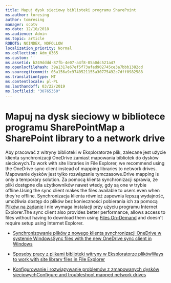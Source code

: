 ```yaml
---
title: Mapuj dysk sieciowy biblioteki programu SharePoint
ms.author: toresing
author: tomresing
manager: scotv
ms.date: 12/10/2018
ms.audience: Admin
ms.topic: article
ROBOTS: NOINDEX, NOFOLLOW
localization_priority: Normal
ms.collection: Adm_O365
ms.custom: ''
ms.assetid: b249dddd-87fb-4e07-a4f8-05a0dc521a47
ms.openlocfilehash: 39a1317e67ef5f73afad902745ce3a7bbb1382cd
ms.sourcegitcommit: 03a156a9c9740521155a30775492c7dff0982588
ms.translationtype: MT
ms.contentlocale: pl-PL
ms.lasthandoff: 03/22/2019
ms.locfileid: "30765350"
---
```

# <a name="map-a-sharepoint-library-to-a-network-drive"></a><span data-ttu-id="1ad65-102">Mapuj na dysk sieciowy w bibliotece programu SharePoint</span><span class="sxs-lookup"><span data-stu-id="1ad65-102">Map a SharePoint library to a network drive</span></span>

<span data-ttu-id="1ad65-103">Aby pracować z witryny biblioteki w Eksploratorze plik, zalecane jest użycie klienta synchronizacji OneDrive zamiast mapowania bibliotek do dysków sieciowych.</span><span class="sxs-lookup"><span data-stu-id="1ad65-103">To work with site libraries in File Explorer, we recommend using the OneDrive sync client instead of mapping libraries to network drives.</span></span> <span data-ttu-id="1ad65-104">Mapowanie dysków jest tylko rozwiązanie tymczasowe.</span><span class="sxs-lookup"><span data-stu-id="1ad65-104">Drive mapping is only a temporary solution.</span></span> <span data-ttu-id="1ad65-105">Za pomocą klienta synchronizacji sprawia, że pliki dostępne dla użytkowników nawet wtedy, gdy są one w trybie offline.</span><span class="sxs-lookup"><span data-stu-id="1ad65-105">Using the sync client makes the files available to users even when they're offline.</span></span> <span data-ttu-id="1ad65-106">Synchronizacja klienta również zapewnia lepszą wydajność, umożliwia dostęp do plików bez konieczności pobierania ich za pomocą [Plików na żądanie](https://support.office.com/article/Learn-about-OneDrive-Files-On-Demand-0E6860D3-D9F3-4971-B321-7092438FB38E) i nie wymaga instalacji przy użyciu programu Internet Explorer.</span><span class="sxs-lookup"><span data-stu-id="1ad65-106">The sync client also provides better performance, allows access to files without having to download them using [Files On-Demand](https://support.office.com/article/Learn-about-OneDrive-Files-On-Demand-0E6860D3-D9F3-4971-B321-7092438FB38E) and doesn't require setup using Internet Explorer.</span></span> 
  
- [<span data-ttu-id="1ad65-107">Synchronizowanie plików z nowego klienta synchronizacji OneDrive w systemie Windows</span><span class="sxs-lookup"><span data-stu-id="1ad65-107">Sync files with the new OneDrive sync client in Windows</span></span>](https://go.microsoft.com/fwlink/?linkid=866427)
    
- [<span data-ttu-id="1ad65-108">Sposoby pracy z plikami biblioteki witryny w Eksploratorze plików</span><span class="sxs-lookup"><span data-stu-id="1ad65-108">Ways to work with site library files in File Explorer</span></span>](https://go.microsoft.com/fwlink/?linkid=866291)
    
- [<span data-ttu-id="1ad65-109">Konfigurowanie i rozwiązywanie problemów z zmapowanych dysków sieciowych</span><span class="sxs-lookup"><span data-stu-id="1ad65-109">Configure and troubleshoot mapped network drives</span></span>](https://support.microsoft.com/kb/2616712)
    

